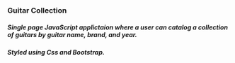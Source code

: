 ### Guitar Collection 

##### Single page JavaScript applictaion where a user can catalog a collection of guitars by guitar name, brand, and year.
##### Styled using Css and Bootstrap. 
